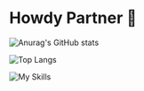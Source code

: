 # Howdy Partner 👾 
![Anurag's GitHub stats](https://github-readme-stats.vercel.app/api?username=sherifElhabibi&theme=outrun&show_icons=true) 


![Top Langs](https://github-readme-stats.vercel.app/api/top-langs/?username=sherifElhabibi&theme=outrun&layout=compact?)


![My Skills](https://skillicons.dev/icons?i=c,cpp,js,html,css,jquery,bootstrap,sass&theme=light)
